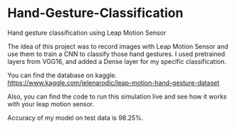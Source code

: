 # Hand-Gesture-Classification
Hand gesture classification using Leap Motion Sensor

The idea of this project was to record images with Leap Motion Sensor and use them to train a CNN to classify those hand gestures. 
I used pretrained layers from VGG16, and added a Dense layer for my specific classification. 

You can find the database on kaggle.
https://www.kaggle.com/jelenarodic/leap-motion-hand-gesture-dataset

Also, you can find the code to run this simulation live and see how it works with your leap motion sensor.

Accuracy of my model on test data is 98.25%.
